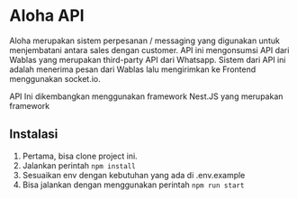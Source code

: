 # Aloha API

Aloha merupakan sistem perpesanan / messaging yang digunakan untuk menjembatani antara sales dengan customer. API ini mengonsumsi API dari Wablas yang merupakan third-party API dari Whatsapp. Sistem dari API ini adalah menerima pesan dari Wablas lalu mengirimkan ke Frontend menggunakan socket.io.

API Ini dikembangkan menggunakan framework Nest.JS yang merupakan framework

## Instalasi

1. Pertama, bisa clone project ini.
2. Jalankan perintah `npm install`
3. Sesuaikan env dengan kebutuhan yang ada di .env.example
4. Bisa jalankan dengan menggunakan perintah `npm run start`
